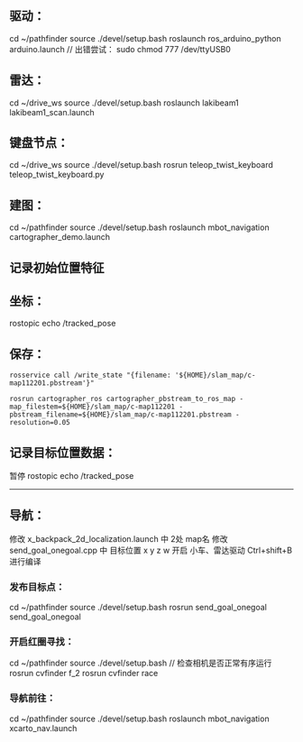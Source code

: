 ## 驱动：
cd ~/pathfinder
source ./devel/setup.bash
roslaunch ros_arduino_python arduino.launch
// 出错尝试：
sudo chmod 777 /dev/ttyUSB0

## 雷达：
cd ~/drive_ws
source ./devel/setup.bash
roslaunch lakibeam1 lakibeam1_scan.launch

## 键盘节点：
cd ~/drive_ws
source ./devel/setup.bash
rosrun teleop_twist_keyboard teleop_twist_keyboard.py

## 建图：
cd ~/pathfinder
source ./devel/setup.bash
roslaunch mbot_navigation cartographer_demo.launch

## 记录初始位置特征

## 坐标：
rostopic echo /tracked_pose

## 保存：
```
rosservice call /write_state "{filename: '${HOME}/slam_map/c-map112201.pbstream'}"
```
```
rosrun cartographer_ros cartographer_pbstream_to_ros_map -map_filestem=${HOME}/slam_map/c-map112201 -pbstream_filename=${HOME}/slam_map/c-map112201.pbstream -resolution=0.05
```

## 记录目标位置数据：
暂停 rostopic echo /tracked_pose

---
## 导航：
修改 x_backpack_2d_localization.launch 中 2处 map名
修改 send_goal_onegoal.cpp 中 目标位置 x y z w
开启 小车、雷达驱动
Ctrl+shift+B 进行编译
### 发布目标点：
cd ~/pathfinder
source ./devel/setup.bash
rosrun send_goal_onegoal send_goal_onegoal
### 开启红圈寻找：
cd ~/pathfinder
source ./devel/setup.bash
// 检查相机是否正常有序运行
rosrun cvfinder f_2
rosrun cvfinder race
### 导航前往：
cd ~/pathfinder
source ./devel/setup.bash
roslaunch mbot_navigation xcarto_nav.launch 
